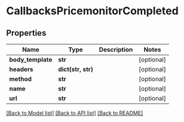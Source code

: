 # CallbacksPricemonitorCompleted

## Properties
Name | Type | Description | Notes
------------ | ------------- | ------------- | -------------
**body_template** | **str** |  | [optional] 
**headers** | **dict(str, str)** |  | [optional] 
**method** | **str** |  | [optional] 
**name** | **str** |  | [optional] 
**url** | **str** |  | [optional] 

[[Back to Model list]](../README.md#documentation-for-models) [[Back to API list]](../README.md#documentation-for-api-endpoints) [[Back to README]](../README.md)


